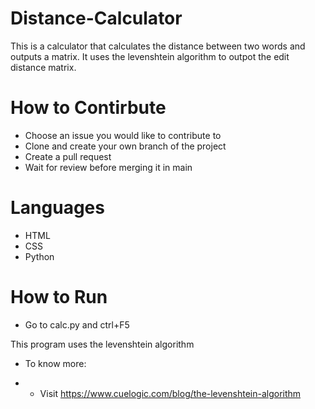# Distance-Calculator

This is a calculator that calculates the distance between two words and outputs a matrix. It uses the levenshtein algorithm to outpot the edit distance matrix.

# How to Contirbute
- Choose an issue you would like to contribute to
- Clone and create your own branch of the project
- Create a pull request
- Wait for review before merging it in main

# Languages
- HTML
- CSS
- Python

# How to Run
- Go to calc.py and ctrl+F5


This program uses the levenshtein algorithm
- To know more:
 
- - Visit https://www.cuelogic.com/blog/the-levenshtein-algorithm 
